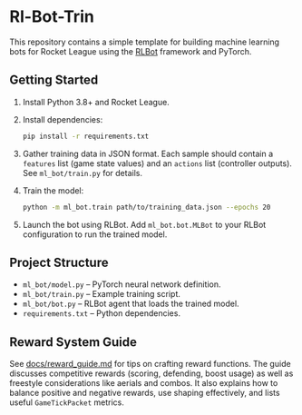 # Rl-Bot-Trin

This repository contains a simple template for building machine learning
bots for Rocket League using the [RLBot](https://github.com/RLBot/RLBot)
framework and PyTorch.

## Getting Started

1. Install Python 3.8+ and Rocket League.
2. Install dependencies:

   ```bash
   pip install -r requirements.txt
   ```

3. Gather training data in JSON format. Each sample should contain a
   `features` list (game state values) and an `actions` list (controller
   outputs). See `ml_bot/train.py` for details.
4. Train the model:

   ```bash
   python -m ml_bot.train path/to/training_data.json --epochs 20
   ```

5. Launch the bot using RLBot. Add `ml_bot.bot.MLBot` to your RLBot
   configuration to run the trained model.

## Project Structure

- `ml_bot/model.py` – PyTorch neural network definition.
- `ml_bot/train.py` – Example training script.
- `ml_bot/bot.py` – RLBot agent that loads the trained model.
- `requirements.txt` – Python dependencies.

## Reward System Guide

See [docs/reward_guide.md](docs/reward_guide.md) for tips on crafting reward functions.
The guide discusses competitive rewards (scoring, defending, boost usage) as well as
freestyle considerations like aerials and combos. It also explains how to balance positive
and negative rewards, use shaping effectively, and lists useful `GameTickPacket` metrics.
